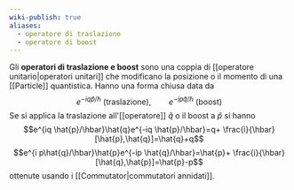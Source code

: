 ```yaml
---
wiki-publish: true
aliases:
  - operatore di traslazione
  - operatore di boost
---
```

Gli **operatori di traslazione e boost** sono una coppia di [[operatore unitario|operatori unitari]] che modificano la posizione o il momento di una [[Particle]] quantistica. Hanno una forma chiusa data da
$$e^{-iq \hat{p}/\hbar} \text{ (traslazione)},\qquad e^{-ip \hat{q}/\hbar}\text{ (boost)}$$
Se si applica la traslazione all'[[operatore]] $\hat{q}$ o il boost a $\hat{p}$ si hanno
$$e^{iq \hat{p}/\hbar}\hat{q}e^{-iq \hat{p}/\hbar}=q+ \frac{i}{\hbar}[\hat{p},\hat{q}]=\hat{q}+q$$
$$e^{i p\hat{q}/\hbar}\hat{p}e^{-ip \hat{q}/\hbar}=\hat{p}+ \frac{i}{\hbar}[\hat{q},\hat{p}]=\hat{p}-p$$
ottenute usando i [[Commutator|commutatori annidati]].